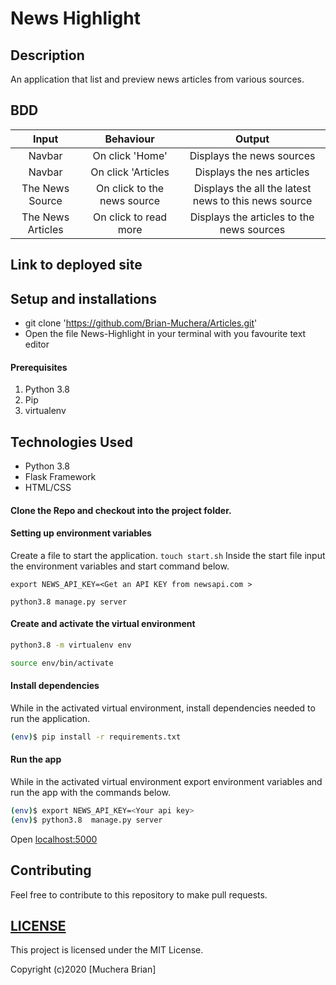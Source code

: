 # News Highlight

## Description
An application that list and preview news articles from various sources.

## BDD

|Input            |  Behaviour             |       Output       |
| :----------------------:|:---------------:|:------------:|
|Navbar       | On click 'Home' |Displays the news sources
| Navbar| On click 'Articles | Displays the nes articles
|The News Source|On click to the news source| Displays the all the latest news to this news source
|The News Articles| On click to read more| Displays the articles to the news sources
 
## Link to deployed site




## Setup and installations
* git clone 'https://github.com/Brian-Muchera/Articles.git'
* Open the file News-Highlight in your terminal with you favourite text editor

#### Prerequisites
1. Python 3.8
2. Pip
3. virtualenv


## Technologies Used
* Python 3.8
* Flask Framework
* HTML/CSS

#### Clone the Repo and checkout into the project folder.

#### Setting up environment variables
Create a file to start the application. `touch start.sh`
Inside the start file  input the environment variables and start command below.
```
export NEWS_API_KEY=<Get an API KEY from newsapi.com >

python3.8 manage.py server

```

#### Create and activate the virtual environment
```bash
python3.8 -m virtualenv env
```

```bash
source env/bin/activate
```

#### Install dependencies
While in the activated virtual environment, install dependencies needed to run the application.
```bash
(env)$ pip install -r requirements.txt
```

#### Run the app
While in the activated virtual environment export environment variables and run the app with the commands below.

```bash
(env)$ export NEWS_API_KEY=<Your api key>
(env)$ python3.8  manage.py server
```
Open [localhost:5000](http://127.0.0.1:5000/)

## Contributing
Feel free to contribute to this repository to make pull requests.

## [LICENSE](LICENSE)
This project is licensed under the MIT License.

Copyright (c)2020 [Muchera Brian]
